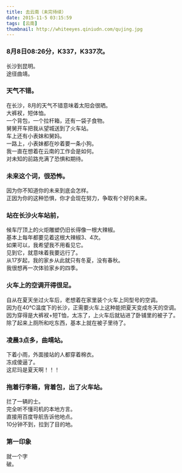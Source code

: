 ```yaml
---
title: 去云南（未完待续）
date: 2015-11-5 03:15:59
tags: [云南]
thumbnail: http://whiteeyes.qiniudn.com/qujing.jpg
---
```

### 8月8日08:26分，K337，K337次。
长沙到昆明。  
途径曲靖。  
<!--more-->
### 天气不错。  
在长沙，8月的天气不错意味着太阳会很晒。  
大裤衩，短体恤。  
一个背包，一个拉杆箱，还有一袋子食物。  
舅舅开车把我从望城送到了火车站。  
车上还有小表妹和舅妈。  
一路上，小表妹都在吵着要一条小狗。  
我一直在想着在云南的工作会是如何。  
对未知的前路充满了恐惧和期待。

### 未来这个词，很恐怖。  
因为你不知道你的未来到底会怎样。  
正因为你的这种恐惧，你才会现在努力，争取有个好的未来。  

### 站在长沙火车站前，  
候车厅顶上的火炬雕塑仍旧长得像一根大辣椒。  
基本上每年都要见着这根大辣椒3、4次。  
如果可以，我希望我不用看见它。  
见到它，就意味着我要远行了。  
从17岁起，我的家乡从此就只有冬夏，没有春秋。  
我很想再一次体验家乡的四季。  

### 火车上的空调开得很足。  
自从在夏天坐过火车后，老想着在家里装个火车上同型号的空调。  
因为在40°C温度下的长沙，正需要火车上这种能把夏天变成冬天的空调。  
因为穿得是大裤衩+短T恤，太冻了，上火车后就钻进了卧铺里的被子了。  
除了起来上厕所和吃东西，基本上就在被子里待了。  

### 凌晨3点多，曲靖站。  
下着小雨，外面接站的人都穿着棉衣。  
冻成傻逼了。  
这尼玛是夏天啊！！！  

### 拖着行李箱，背着包，出了火车站。  
拦了一辆的士。  
完全听不懂司机的本地方言。  
直接用百度导航告诉他地点。  
10分钟不到，拉到了目的地。  

### 第一印象  
就一个字  
破。
